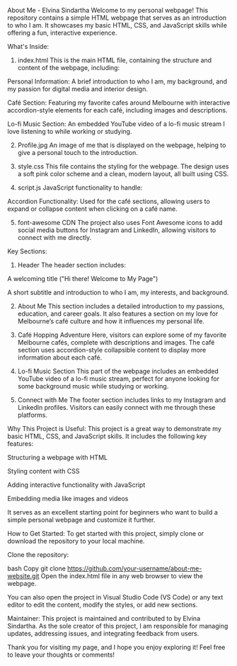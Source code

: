 About Me - Elvina Sindartha
Welcome to my personal webpage! This repository contains a simple HTML webpage that serves as an introduction to who I am. It showcases my basic HTML, CSS, and JavaScript skills while offering a fun, interactive experience.

What's Inside:
1. index.html
This is the main HTML file, containing the structure and content of the webpage, including:

Personal Information: A brief introduction to who I am, my background, and my passion for digital media and interior design.

Café Section: Featuring my favorite cafes around Melbourne with interactive accordion-style elements for each café, including images and descriptions.

Lo-fi Music Section: An embedded YouTube video of a lo-fi music stream I love listening to while working or studying.

2. Profile.jpg
An image of me that is displayed on the webpage, helping to give a personal touch to the introduction.

3. style.css
This file contains the styling for the webpage. The design uses a soft pink color scheme and a clean, modern layout, all built using CSS.

4. script.js
JavaScript functionality to handle:

Accordion Functionality: Used for the café sections, allowing users to expand or collapse content when clicking on a café name.

5. font-awesome CDN
The project also uses Font Awesome icons to add social media buttons for Instagram and LinkedIn, allowing visitors to connect with me directly.

Key Sections:
1. Header
The header section includes:

A welcoming title ("Hi there! Welcome to My Page")

A short subtitle and introduction to who I am, my interests, and background.

2. About Me
This section includes a detailed introduction to my passions, education, and career goals. It also features a section on my love for Melbourne’s café culture and how it influences my personal life.

3. Café Hopping Adventure
Here, visitors can explore some of my favorite Melbourne cafés, complete with descriptions and images. The café section uses accordion-style collapsible content to display more information about each café.

4. Lo-fi Music Section
This part of the webpage includes an embedded YouTube video of a lo-fi music stream, perfect for anyone looking for some background music while studying or working.

5. Connect with Me
The footer section includes links to my Instagram and LinkedIn profiles. Visitors can easily connect with me through these platforms.


Why This Project is Useful:
This project is a great way to demonstrate my basic HTML, CSS, and JavaScript skills. It includes the following key features:

Structuring a webpage with HTML

Styling content with CSS

Adding interactive functionality with JavaScript

Embedding media like images and videos

It serves as an excellent starting point for beginners who want to build a simple personal webpage and customize it further.

How to Get Started:
To get started with this project, simply clone or download the repository to your local machine.

Clone the repository:

bash
Copy
git clone https://github.com/your-username/about-me-website.git
Open the index.html file in any web browser to view the webpage.

You can also open the project in Visual Studio Code (VS Code) or any text editor to edit the content, modify the styles, or add new sections.


Maintainer:
This project is maintained and contributed to by Elvina Sindartha. As the sole creator of this project, I am responsible for managing updates, addressing issues, and integrating feedback from users.

Thank you for visiting my page, and I hope you enjoy exploring it! Feel free to leave your thoughts or comments!
